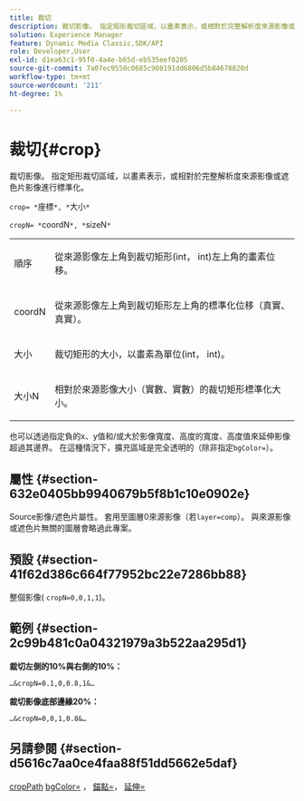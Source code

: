 ```yaml
---
title: 裁切
description: 裁切影像。 指定矩形裁切區域，以畫素表示，或相對於完整解析度來源影像或遮色片影像進行標準化。
solution: Experience Manager
feature: Dynamic Media Classic,SDK/API
role: Developer,User
exl-id: d1ea63c1-95f0-4a4e-b65d-eb535eef0205
source-git-commit: 7a07ec9550c0685c908191dd6806d5b84678820d
workflow-type: tm+mt
source-wordcount: '211'
ht-degree: 1%

---
```


# 裁切{#crop}

裁切影像。 指定矩形裁切區域，以畫素表示，或相對於完整解析度來源影像或遮色片影像進行標準化。

`crop= *`座標`*, *`大小`*`

`cropN= *`coordN`*, *`sizeN`*`

<table id="simpletable_472A9AD67AA64419B0877B0535F8B14A"> 
 <tr class="strow"> 
  <td class="stentry"> <p><span class="codeph"> <span class="varname">順序</span></span> </p> </td> 
  <td class="stentry"> <p>從來源影像左上角到裁切矩形(int， int)左上角的畫素位移。 </p></td> 
 </tr> 
 <tr class="strow"> 
  <td class="stentry"> <p><span class="codeph"> <span class="varname"> coordN</span></span> </p> </td> 
  <td class="stentry"> <p>從來源影像左上角到裁切矩形左上角的標準化位移（真實、真實）。 </p></td> 
 </tr> 
 <tr class="strow"> 
  <td class="stentry"> <p><span class="codeph"> <span class="varname">大小</span></span> </p></td> 
  <td class="stentry"> <p>裁切矩形的大小，以畫素為單位(int， int)。 </p></td> 
 </tr> 
 <tr class="strow"> 
  <td class="stentry"> <p><span class="codeph"> <span class="varname">大小N</span></span> </p></td> 
  <td class="stentry"> <p>相對於來源影像大小（實數、實數）的裁切矩形標準化大小。 </p></td> 
 </tr> 
</table>

也可以透過指定負的x、y值和/或大於影像寬度、高度的寬度、高度值來延伸影像超過其邊界。 在這種情況下，擴充區域是完全透明的（除非指定`bgColor=`）。

## 屬性 {#section-632e0405bb9940679b5f8b1c10e0902e}

Source影像/遮色片屬性。 套用至圖層0來源影像（若`layer=comp`）。 與來源影像或遮色片無關的圖層會略過此專案。

## 預設 {#section-41f62d386c664f77952bc22e7286bb88}

整個影像( `cropN=0,0,1,1`)。

## 範例 {#section-2c99b481c0a04321979a3b522aa295d1}

**裁切左側的10%與右側的10%：**

`…&cropN=0.1,0,0.8,1&…`

**裁切影像底部邊緣20%：**

`…&cropN=0,0,1,0.8&…`

## 另請參閱 {#section-d5616c7aa0ce4faa88f51dd5662e5daf}

[cropPath](/help/aem-is-ir-api/is-api/http-ref/image-serving-api-ref/c-http-protocol-reference/c-command-reference/r-croppath.md) [bgColor=](../../../../../is-api/http-ref/image-serving-api-ref/c-http-protocol-reference/c-command-reference/r-bgcolor.md#reference-441371ba4ef54fe781887c5ae448f6ab) ， [錨點=](../../../../../is-api/http-ref/image-serving-api-ref/c-http-protocol-reference/c-command-reference/r-anchor.md#reference-6661e548ab284b82828d8d94c8ddeb7c)， [延伸=](../../../../../is-api/http-ref/image-serving-api-ref/c-http-protocol-reference/c-command-reference/r-extend.md#reference-7e9156beb285459d830e2d56782a74ac)
